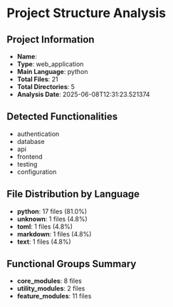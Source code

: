 # Project Structure Analysis

## Project Information
- **Name**: 
- **Type**: web_application
- **Main Language**: python
- **Total Files**: 21
- **Total Directories**: 5
- **Analysis Date**: 2025-06-08T12:31:23.521374

## Detected Functionalities
- authentication
- database
- api
- frontend
- testing
- configuration

## File Distribution by Language
- **python**: 17 files (81.0%)
- **unknown**: 1 files (4.8%)
- **toml**: 1 files (4.8%)
- **markdown**: 1 files (4.8%)
- **text**: 1 files (4.8%)

## Functional Groups Summary
- **core_modules**: 8 files
- **utility_modules**: 2 files
- **feature_modules**: 11 files
